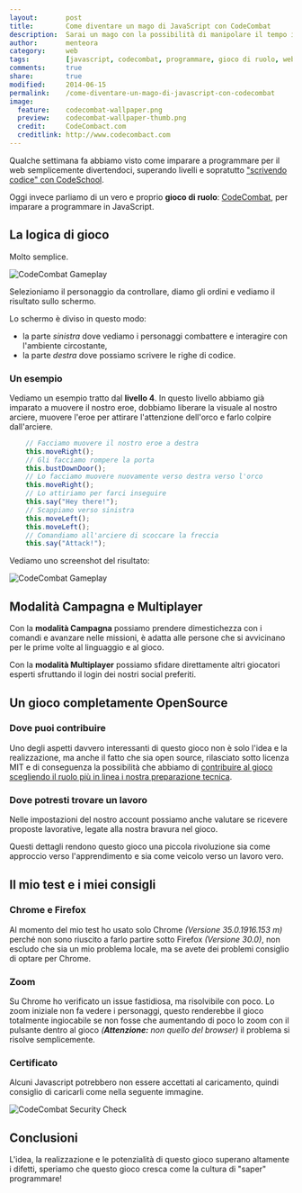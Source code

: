 ```yaml
---
layout:       post
title:        Come diventare un mago di JavaScript con CodeCombat
description:  Sarai un mago con la possibilità di manipolare il tempo in un gioco di ruolo OpenSource dove il tuo potere è JavaScript. Comanderai i tuoi eroi e vincerai la tua battaglia per imparare questo linguaggio?
author:       menteora
category:     web
tags:         [javascript, codecombat, programmare, gioco di ruolo, web]
comments:     true
share:        true
modified:     2014-06-15
permalink:    /come-diventare-un-mago-di-javascript-con-codecombat
image:
  feature:    codecombat-wallpaper.png
  preview:    codecombat-wallpaper-thumb.png
  credit:     CodeCombact.com
  creditlink: http://www.codecombact.com
---
```


Qualche settimana fa abbiamo visto come imparare a programmare per il web semplicemente divertendoci, superando livelli e sopratutto ["scrivendo codice" con CodeSchool](/news/come-imparare-nuovi-linguaggi-web-semplicemente-divertendosi).

Oggi invece parliamo di un vero e proprio **gioco di ruolo**: [CodeCombat](http://www.codecombat.com), per imparare a programmare in JavaScript.

## La logica di gioco

Molto semplice.

![CodeCombat Gameplay](/images/codecombat-gameplay-simplified.png)

Selezioniamo il personaggio da controllare, diamo gli ordini e vediamo il risultato sullo schermo.

Lo schermo è diviso in questo modo: 

- la parte *sinistra* dove vediamo i personaggi combattere e interagire con l'ambiente circostante,
- la parte *destra* dove possiamo scrivere le righe di codice.

### Un esempio

Vediamo un esempio tratto dal **livello 4**.
In questo livello abbiamo già imparato a muovere il nostro eroe, dobbiamo liberare la visuale al nostro arciere, muovere l'eroe per attirare l'attenzione dell'orco e farlo colpire dall'arciere.

```javascript
    // Facciamo muovere il nostro eroe a destra
    this.moveRight();
    // Gli facciamo rompere la porta
    this.bustDownDoor();
    // Lo facciamo muovere nuovamente verso destra verso l'orco
    this.moveRight();
    // Lo attiriamo per farci inseguire
    this.say("Hey there!");
    // Scappiamo verso sinistra
    this.moveLeft();
    this.moveLeft();
    // Comandiamo all'arciere di scoccare la freccia
    this.say("Attack!");
```

Vediamo uno screenshot del risultato:

![CodeCombat Gameplay](/images/codecombat-gameplay-characters.png)

## Modalità Campagna e Multiplayer

Con la **modalità Campagna** possiamo prendere dimestichezza con i comandi e avanzare nelle missioni, è adatta alle persone che si avvicinano per le prime volte al linguaggio e al gioco.

Con la **modalità Multiplayer** possiamo sfidare direttamente altri giocatori esperti sfruttando il login dei nostri social preferiti.

## Un gioco completamente OpenSource

### Dove puoi contribuire

Uno degli aspetti davvero interessanti di questo gioco non è solo l'idea e la realizzazione, ma anche il fatto che sia open source, rilasciato sotto licenza MIT e di conseguenza la possibilità che abbiamo di [contribuire al gioco scegliendo il ruolo più in linea i nostra preparazione tecnica](https://codecombat.com/contribute).

### Dove potresti trovare un lavoro

Nelle impostazioni del nostro account possiamo anche valutare se ricevere proposte lavorative, legate alla nostra bravura nel gioco.

Questi dettagli rendono questo gioco una piccola rivoluzione sia come approccio verso l'apprendimento e sia come veicolo verso un lavoro vero.

## Il mio test e i miei consigli

### Chrome e Firefox

Al momento del mio test ho usato solo Chrome *(Versione 35.0.1916.153 m)* perché non sono riuscito a farlo partire sotto Firefox *(Versione 30.0)*, non escludo che sia un mio problema locale, ma se avete dei problemi consiglio di optare per Chrome.

### Zoom

Su Chrome ho verificato un issue fastidiosa, ma risolvibile con poco.
Lo zoom iniziale non fa vedere i personaggi, questo renderebbe il gioco totalmente ingiocabile se non fosse che aumentando di poco lo zoom con il pulsante dentro al gioco *(**Attenzione:** non quello del browser)* il problema si risolve semplicemente.

### Certificato

Alcuni Javascript potrebbero non essere accettati al caricamento, quindi consiglio di caricarli come nella seguente immagine.

![CodeCombat Security Check](/images/codecombat-security.png)

## Conclusioni

L'idea, la realizzazione e le potenzialità di questo gioco superano altamente i difetti, speriamo che questo gioco cresca come la cultura di "saper" programmare!